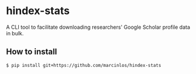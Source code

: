 # hindex-stats

A CLI tool to facilitate downloading researchers' Google Scholar profile data in bulk.

## How to install
```
$ pip install git+https://github.com/marcinlos/hindex-stats
```
